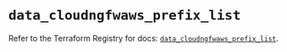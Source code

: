 # `data_cloudngfwaws_prefix_list`

Refer to the Terraform Registry for docs: [`data_cloudngfwaws_prefix_list`](https://registry.terraform.io/providers/paloaltonetworks/cloudngfwaws/3.0.4/docs/data-sources/prefix_list).
